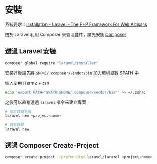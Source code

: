 # 安裝

系統要求：[Installation - Laravel - The PHP Framework For Web Artisans](https://laravel.com/docs/master/installation#server-requirements)

由於 Laravel 利用 Composer 來管理套件，請先安裝 [Composer](http://getcomposer.org/)

## 透過 Laravel 安裝

```sh
composer global require "laravel/installer"
```

安裝好後請先將 `$HOME/.composer/vendor/bin` 加入環境變數 $PATH 中

個人使用 iTerm2 + zsh

```sh
echo 'export PATH="$PATH:$HOME/.composer/vendor/bin"' >> ~/.zshrc
```

之後可以直接透過 `laravel` 指令來建立專案

```sh
# 指定目錄名稱
laravel new <project-name>

# 目前目錄
laravel new
```

## 透過 Composer Create-Project

```sh
composer create-project --prefer-dist laravel/laravel <project-name>
```